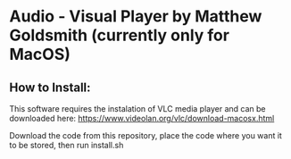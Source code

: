 # Audio - Visual Player by Matthew Goldsmith (currently only for MacOS)

## How to Install:

This software requires the instalation of VLC media player and can be downloaded here:
https://www.videolan.org/vlc/download-macosx.html

Download the code from this repository, place the code where you want it to be stored, then run install.sh


